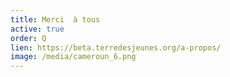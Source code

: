 ```yaml
---
title: Merci  à tous
active: true
order: Q
lien: https://beta.terredesjeunes.org/a-propos/
image: /media/cameroun_6.png
---
```


